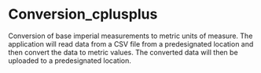 # Conversion_cplusplus
Conversion of base imperial measurements to metric units of measure.
The application will read data from a CSV file from a predesignated location
and then convert the data to metric values. The converted data will then be
uploaded to a predesignated location.
